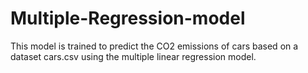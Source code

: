 # Multiple-Regression-model
This model is trained to predict the CO2 emissions of cars based on a dataset cars.csv using the multiple linear regression model. 
